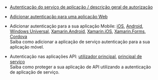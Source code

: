 + [Autenticação do serviço de aplicação / descrição geral de autorização](../articles/app-service/app-service-authentication-overview.md)

+ [Adicionar autenticação para uma aplicação Web](../articles/app-service-web/app-service-web-get-started-2.md#authenticate-your-users)

+ Adicionar autenticação para a sua aplicação Mobile: [iOS][ios-get-started-users], [Android][android-get-started-users], [Windows Universal][windows-get-started-users], [Xamarin.Android][xamarin-android-get-started-users], [Xamarin.iOS][xamarin-ios-get-started-users], [Xamarin.Forms][xamarin-forms-get-started-users], [Cordova][cordova-get-started-users]  
Saiba como adicionar a aplicação de serviço autenticação para a sua aplicação móvel.

+ Autenticação nas aplicações API: [utilizador principal](../articles/app-service-api/app-service-api-dotnet-user-principal-auth.md), [principal de serviço](../articles/app-service-api/app-service-api-dotnet-service-principal-auth.md)  
Saiba como proteger a sua aplicação de API utilizando a autenticação de aplicação de serviço.

[android-get-started-users]: ../articles/app-service-mobile/app-service-mobile-android-get-started-users.md
[cordova-get-started-users]: ../articles/app-service-mobile/app-service-mobile-cordova-get-started-users.md
[windows-get-started-users]: ../articles/app-service-mobile/app-service-mobile-windows-store-dotnet-get-started-users.md
[xamarin-ios-get-started-users]: ../articles/app-service-mobile/app-service-mobile-xamarin-ios-get-started-users.md
[xamarin-android-get-started-users]: ../articles/app-service-mobile/app-service-mobile-xamarin-android-get-started-users.md
[ios-get-started-users]: ../articles/app-service-mobile/app-service-mobile-ios-get-started-users.md
[xamarin-forms-get-started-users]: ../articles/app-service-mobile/app-service-mobile-xamarin-forms-get-started-users.md
